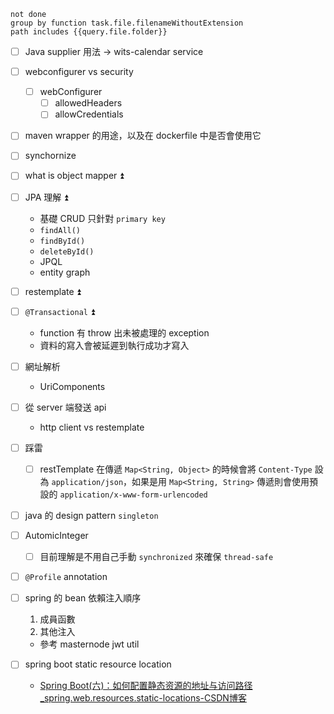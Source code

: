 
```tasks
not done
group by function task.file.filenameWithoutExtension
path includes {{query.file.folder}}
```





- [ ] Java supplier 用法 -> wits-calendar service

- [ ] webconfigurer vs security

	- [ ] webConfigurer 
		- [ ] allowedHeaders
		- [ ] allowCredentials

- [ ] maven wrapper 的用途，以及在 dockerfile 中是否會使用它

- [ ] synchornize

- [ ] what is object mapper ⏫ 

- [ ] JPA 理解 ⏫ 
	- 基礎 CRUD 只針對 `primary key`
	- `findAll()`
	- `findById()`
	- `deleteById()`
	- JPQL
	- entity graph

- [ ] restemplate ⏫ 

- [ ] `@Transactional` ⏫ 
	- function 有 throw 出未被處理的 exception
	- 資料的寫入會被延遲到執行成功才寫入

- [ ] 網址解析
	- UriComponents

- [ ] 從 server 端發送 api

	- http client vs restemplate

- [ ] 踩雷
	- [ ] restTemplate 在傳遞 `Map<String, Object>` 的時候會將 `Content-Type` 設為 `application/json`，如果是用 `Map<String, String>` 傳遞則會使用預設的 `application/x-www-form-urlencoded`


- [ ] java 的 design pattern `singleton`

- [ ] AutomicInteger 

	- [ ] 目前理解是不用自己手動 `synchronized` 來確保 `thread-safe`

- [ ] `@Profile` annotation

- [ ] spring 的 bean 依賴注入順序

	1. 成員函數
	2. 其他注入
	- 參考 masternode jwt util	

- [ ] spring boot static resource location
	- [Spring Boot(六)：如何配置静态资源的地址与访问路径_spring.web.resources.static-locations-CSDN博客](https://blog.csdn.net/yiifaa/article/details/78299052)

